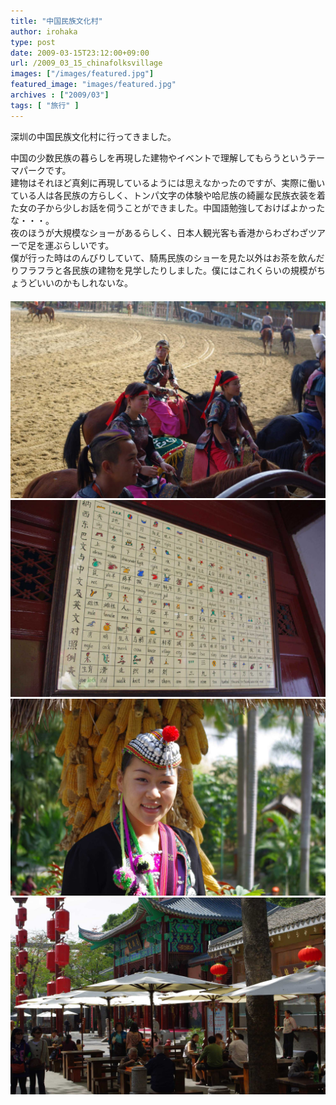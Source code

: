 ```yaml
---
title: "中国民族文化村"
author: irohaka
type: post
date: 2009-03-15T23:12:00+09:00
url: /2009_03_15_chinafolksvillage
images: ["/images/featured.jpg"]
featured_image: "images/featured.jpg"
archives : ["2009/03"]
tags: [ "旅行" ]
---
```


 深圳の中国民族文化村に行ってきました。
 <!--more-->

中国の少数民族の暮らしを再現した建物やイベントで理解してもらうというテーマパークです。  
建物はそれほど真剣に再現しているようには思えなかったのですが、実際に働いている人は各民族の方らしく、トンパ文字の体験や哈尼族の綺麗な民族衣装を着た女の子から少しお話を伺うことができました。中国語勉強しておけばよかったな・・・。  
夜のほうが大規模なショーがあるらしく、日本人観光客も香港からわざわざツアーで足を運ぶらしいです。  
僕が行った時はのんびりしていて、騎馬民族のショーを見た以外はお茶を飲んだりフラフラと各民族の建物を見学したりしました。僕にはこれくらいの規模がちょうどいいのかもしれないな。   
　  　  
![騎馬ショーは大人気でした。](images/2009_03_chinafolks01.jpg)  
![トンパ文字](images/2009_03_chinafolks02.jpg)  
![哈尼族(ハニ族)の女の子。かわいい。](images/2009_03_chinafolks03.jpg)  
![のんびりした雰囲気がよかったです。](images/2009_03_chinafolks04.jpg)  
